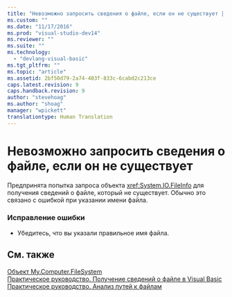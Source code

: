 ```yaml
---
title: "Невозможно запросить сведения о файле, если он не существует | Microsoft Docs"
ms.custom: ""
ms.date: "11/17/2016"
ms.prod: "visual-studio-dev14"
ms.reviewer: ""
ms.suite: ""
ms.technology: 
  - "devlang-visual-basic"
ms.tgt_pltfrm: ""
ms.topic: "article"
ms.assetid: 2bf50d79-2a74-403f-833c-6cabd2c213ce
caps.latest.revision: 9
caps.handback.revision: 9
author: "stevehoag"
ms.author: "shoag"
manager: "wpickett"
translationtype: Human Translation
---
```

# Невозможно запросить сведения о файле, если он не существует
Предпринята попытка запроса объекта <xref:System.IO.FileInfo> для получения сведений о файле, который не существует. Обычно это связано с ошибкой при указании имени файла.  
  
### Исправление ошибки  
  
-   Убедитесь, что вы указали правильное имя файла.  
  
## См. также  
 [Объект My.Computer.FileSystem](../../visual-basic/language-reference/objects/my-computer-filesystem-object.md)   
 [Практическое руководство. Получение сведений о файле в Visual Basic](http://msdn.microsoft.com/ru-ru/ca0720ec-f40e-4c11-9748-0ce1685c78f0)   
 [Практическое руководство. Анализ путей к файлам](../../visual-basic/developing-apps/programming/drives-directories-files/how-to-parse-file-paths.md)